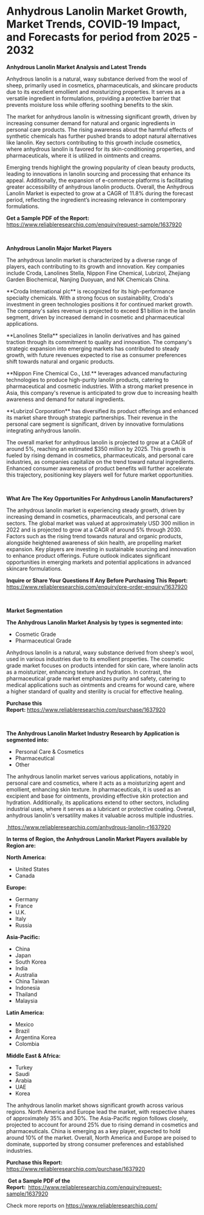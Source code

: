 <p><h1>Anhydrous Lanolin Market Growth, Market Trends, COVID-19 Impact, and Forecasts for period from 2025 - 2032</h1></p><p><strong>Anhydrous Lanolin Market Analysis and Latest Trends</strong></p>
<p><p>Anhydrous lanolin is a natural, waxy substance derived from the wool of sheep, primarily used in cosmetics, pharmaceuticals, and skincare products due to its excellent emollient and moisturizing properties. It serves as a versatile ingredient in formulations, providing a protective barrier that prevents moisture loss while offering soothing benefits to the skin.</p><p>The market for anhydrous lanolin is witnessing significant growth, driven by increasing consumer demand for natural and organic ingredients in personal care products. The rising awareness about the harmful effects of synthetic chemicals has further pushed brands to adopt natural alternatives like lanolin. Key sectors contributing to this growth include cosmetics, where anhydrous lanolin is favored for its skin-conditioning properties, and pharmaceuticals, where it is utilized in ointments and creams. </p><p>Emerging trends highlight the growing popularity of clean beauty products, leading to innovations in lanolin sourcing and processing that enhance its appeal. Additionally, the expansion of e-commerce platforms is facilitating greater accessibility of anhydrous lanolin products. Overall, the Anhydrous Lanolin Market is expected to grow at a CAGR of 11.8% during the forecast period, reflecting the ingredient’s increasing relevance in contemporary formulations.</p></p>
<p><strong>Get a Sample PDF of the Report:&nbsp;</strong> <a href="https://www.reliableresearchiq.com/enquiry/request-sample/1637920?utm_campaign=3106&utm_medium=2&utm_source=Github&utm_content=ia&utm_term=07032025&utm_id=anhydrous-lanolin">https://www.reliableresearchiq.com/enquiry/request-sample/1637920</a></p>
<p>&nbsp;</p>
<p><strong>Anhydrous Lanolin Major Market Players</strong></p>
<p><p>The anhydrous lanolin market is characterized by a diverse range of players, each contributing to its growth and innovation. Key companies include Croda, Lanolines Stella, Nippon Fine Chemical, Lubrizol, Zhejiang Garden Biochemical, Nanjing Duoyuan, and NK Chemicals China.</p><p>**Croda International plc** is recognized for its high-performance specialty chemicals. With a strong focus on sustainability, Croda's investment in green technologies positions it for continued market growth. The company's sales revenue is projected to exceed $1 billion in the lanolin segment, driven by increased demand in cosmetic and pharmaceutical applications.</p><p>**Lanolines Stella** specializes in lanolin derivatives and has gained traction through its commitment to quality and innovation. The company's strategic expansion into emerging markets has contributed to steady growth, with future revenues expected to rise as consumer preferences shift towards natural and organic products.</p><p>**Nippon Fine Chemical Co., Ltd.** leverages advanced manufacturing technologies to produce high-purity lanolin products, catering to pharmaceutical and cosmetic industries. With a strong market presence in Asia, this company's revenue is anticipated to grow due to increasing health awareness and demand for natural ingredients.</p><p>**Lubrizol Corporation** has diversified its product offerings and enhanced its market share through strategic partnerships. Their revenue in the personal care segment is significant, driven by innovative formulations integrating anhydrous lanolin.</p><p>The overall market for anhydrous lanolin is projected to grow at a CAGR of around 5%, reaching an estimated $350 million by 2025. This growth is fueled by rising demand in cosmetics, pharmaceuticals, and personal care industries, as companies capitalize on the trend toward natural ingredients. Enhanced consumer awareness of product benefits will further accelerate this trajectory, positioning key players well for future market opportunities.</p></p>
<p>&nbsp;</p>
<p><strong>What Are The Key Opportunities For Anhydrous Lanolin Manufacturers?</strong></p>
<p><p>The anhydrous lanolin market is experiencing steady growth, driven by increasing demand in cosmetics, pharmaceuticals, and personal care sectors. The global market was valued at approximately USD 300 million in 2022 and is projected to grow at a CAGR of around 5% through 2030. Factors such as the rising trend towards natural and organic products, alongside heightened awareness of skin health, are propelling market expansion. Key players are investing in sustainable sourcing and innovation to enhance product offerings. Future outlook indicates significant opportunities in emerging markets and potential applications in advanced skincare formulations.</p></p>
<p><strong>Inquire or Share Your Questions If Any Before Purchasing This Report:</strong> <a href="https://www.reliableresearchiq.com/enquiry/pre-order-enquiry/1637920?utm_campaign=3106&utm_medium=2&utm_source=Github&utm_content=ia&utm_term=07032025&utm_id=anhydrous-lanolin">https://www.reliableresearchiq.com/enquiry/pre-order-enquiry/1637920</a></p>
<p>&nbsp;</p>
<p><strong>Market Segmentation</strong></p>
<p><strong>The Anhydrous Lanolin Market Analysis by types is segmented into:</strong></p>
<p><ul><li>Cosmetic Grade</li><li>Pharmaceutical Grade</li></ul></p>
<p><p>Anhydrous lanolin is a natural, waxy substance derived from sheep's wool, used in various industries due to its emollient properties. The cosmetic grade market focuses on products intended for skin care, where lanolin acts as a moisturizer, enhancing texture and hydration. In contrast, the pharmaceutical grade market emphasizes purity and safety, catering to medical applications such as ointments and creams for wound care, where a higher standard of quality and sterility is crucial for effective healing.</p></p>
<p><strong>Purchase this Report:&nbsp;</strong><a href="https://www.reliableresearchiq.com/purchase/1637920?utm_campaign=3106&utm_medium=2&utm_source=Github&utm_content=ia&utm_term=07032025&utm_id=anhydrous-lanolin">https://www.reliableresearchiq.com/purchase/1637920</a></p>
<p>&nbsp;</p>
<p><strong>The Anhydrous Lanolin Market Industry Research by Application is segmented into:</strong></p>
<p><ul><li>Personal Care & Cosmetics</li><li>Pharmaceutical</li><li>Other</li></ul></p>
<p><p>The anhydrous lanolin market serves various applications, notably in personal care and cosmetics, where it acts as a moisturizing agent and emollient, enhancing skin texture. In pharmaceuticals, it is used as an excipient and base for ointments, providing effective skin protection and hydration. Additionally, its applications extend to other sectors, including industrial uses, where it serves as a lubricant or protective coating. Overall, anhydrous lanolin's versatility makes it valuable across multiple industries.</p></p>
<p><a href="https://www.reliableresearchiq.com/anhydrous-lanolin-r1637920?utm_campaign=3106&utm_medium=2&utm_source=Github&utm_content=ia&utm_term=07032025&utm_id=anhydrous-lanolin">&nbsp;https://www.reliableresearchiq.com/anhydrous-lanolin-r1637920</a></p>
<p><strong>In terms of Region, the Anhydrous Lanolin Market Players available by Region are:</strong></p>
<p>
    <p> <strong> North America: </strong>
        <ul>
            <li>United States</li>
            <li>Canada</li>
        </ul>
        </p> 
    <p> <strong> Europe: </strong>
        <ul>
            <li>Germany</li>
            <li>France</li>
            <li>U.K.</li>
            <li>Italy</li>
            <li>Russia</li>
        </ul>
        </p> 
    <p> <strong> Asia-Pacific: </strong>
        <ul>
            <li>China</li>
            <li>Japan</li>
            <li>South Korea</li>
            <li>India</li>
            <li>Australia</li>
            <li>China Taiwan</li>
            <li>Indonesia</li>
            <li>Thailand</li>
            <li>Malaysia</li>
        </ul>
        </p> 
    <p> <strong> Latin America: </strong>
        <ul>
            <li>Mexico</li>
            <li>Brazil</li>
            <li>Argentina Korea</li>
            <li>Colombia</li>
        </ul>
        </p> 
    <p> <strong> Middle East & Africa: </strong>
        <ul>
            <li>Turkey</li>
            <li>Saudi</li>
            <li>Arabia</li>
            <li>UAE</li>
            <li>Korea</li>
        </ul>
    </p>
    </p>
<p><p>The anhydrous lanolin market shows significant growth across various regions. North America and Europe lead the market, with respective shares of approximately 35% and 30%. The Asia-Pacific region follows closely, projected to account for around 25% due to rising demand in cosmetics and pharmaceuticals. China is emerging as a key player, expected to hold around 10% of the market. Overall, North America and Europe are poised to dominate, supported by strong consumer preferences and established industries.</p></p>
<p><strong>Purchase this Report: </strong><a href="https://www.reliableresearchiq.com/purchase/1637920?utm_campaign=3106&utm_medium=2&utm_source=Github&utm_content=ia&utm_term=07032025&utm_id=anhydrous-lanolin">https://www.reliableresearchiq.com/purchase/1637920</a></p>
<p>&nbsp;<strong>Get a Sample PDF of the Report:&nbsp;&nbsp;</strong><a href="https://www.reliableresearchiq.com/enquiry/request-sample/1637920?utm_campaign=3106&utm_medium=2&utm_source=Github&utm_content=ia&utm_term=07032025&utm_id=anhydrous-lanolin">https://www.reliableresearchiq.com/enquiry/request-sample/1637920</a></p>
<p><strong></strong></p>
<p>Check more reports on <a href="https://www.reliableresearchiq.com/?utm_campaign=3106&utm_medium=2&utm_source=Github&utm_content=ia&utm_term=07032025&utm_id=anhydrous-lanolin">https://www.reliableresearchiq.com/</a></p>